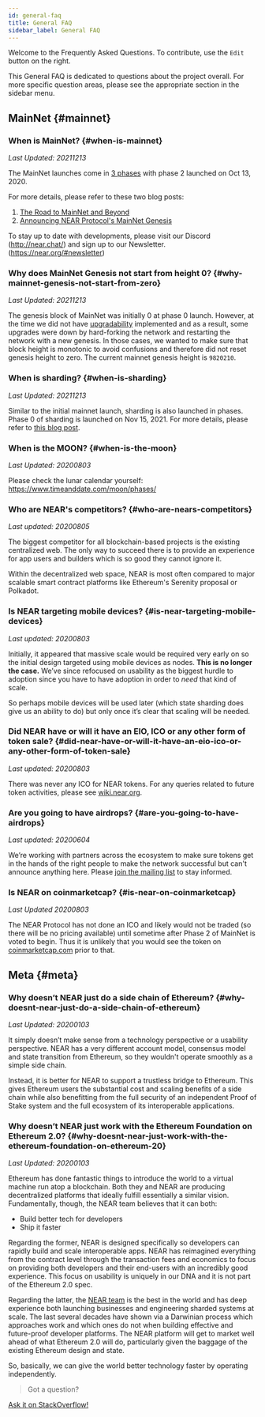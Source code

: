 ```yaml
---
id: general-faq
title: General FAQ
sidebar_label: General FAQ
---
```


Welcome to the Frequently Asked Questions. To contribute, use the `Edit` button on the right.

This General FAQ is dedicated to questions about the project overall.  For more specific question areas, please see the appropriate section in the sidebar menu.

## MainNet {#mainnet}

### When is MainNet? {#when-is-mainnet}
*Last Updated: 20211213*

The MainNet launches come in [3 phases](https://near.org/blog/mainnet-roadmap/) with phase 2 launched on Oct 13, 2020.

For more details, please refer to these two blog posts:

1. [The Road to MainNet and Beyond](https://near.org/blog/mainnet-roadmap/)
2. [Announcing NEAR Protocol's MainNet Genesis](https://near.org/blog/near-mainnet-genesis/)

To stay up to date with developments, please visit our Discord (http://near.chat/) and sign up to our Newsletter. (https://near.org/#newsletter)

### Why does MainNet Genesis not start from height 0? {#why-mainnet-genesis-not-start-from-zero}
*Last Updated: 20211213*

The genesis block of MainNet was initially 0 at phase 0 launch. However, at the time we did not have [upgradability](https://github.com/near/NEPs/blob/master/specs/ChainSpec/Upgradability.md) implemented
and as a result, some upgrades were down by hard-forking the network and restarting the network with a new genesis. In those cases, we wanted to make sure that block height is monotonic to avoid confusions
and therefore did not reset genesis height to zero. The current mainnet genesis height is `9820210`.

### When is sharding? {#when-is-sharding}
*Last Updated: 20211213*

Similar to the initial mainnet launch, sharding is also launched in phases. Phase 0 of sharding is launched on Nov 15, 2021.
For more details, please refer to [this blog post](https://near.org/blog/near-launches-nightshade-sharding-paving-the-way-for-mass-adoption/).

### When is the MOON? {#when-is-the-moon}
*Last Updated: 20200803*

Please check the lunar calendar yourself: https://www.timeanddate.com/moon/phases/

### Who are NEAR's competitors? {#who-are-nears-competitors}
*Last updated: 20200805*

The biggest competitor for all blockchain-based projects is the existing centralized web. The only way to succeed there is to provide an experience for app users and builders which is so good they cannot ignore it.

Within the decentralized web space, NEAR is most often compared to major scalable smart contract platforms like Ethereum's Serenity proposal or Polkadot.


### Is NEAR targeting mobile devices? {#is-near-targeting-mobile-devices}
*Last updated: 20200803*

Initially, it appeared that massive scale would be required very early on so the initial design targeted using mobile devices as nodes. **This is no longer the case.** We’ve since refocused on usability as the biggest hurdle to adoption since you have to have adoption in order to *need* that kind of scale.  

So perhaps mobile devices will be used later (which state sharding does give us an ability to do) but only once it’s clear that scaling will be needed.


### Did NEAR have or will it have an EIO, ICO or any other form of token sale? {#did-near-have-or-will-it-have-an-eio-ico-or-any-other-form-of-token-sale}
*Last updated: 20200803*

There was never any ICO for NEAR tokens. For any queries related to future token activities, please see [wiki.near.org](https://wiki.near.org//ecosystem/near-token/).


### Are you going to have airdrops? {#are-you-going-to-have-airdrops}
*Last updated: 20200604*

We’re working with partners across the ecosystem to make sure tokens get in the hands of the right people to make the network successful but can't announce anything here. Please [join the mailing list](https://near.org/) to stay informed.


### Is NEAR on coinmarketcap? {#is-near-on-coinmarketcap}
*Last Updated 20200803*

The NEAR Protocol has not done an ICO and likely would not be traded (so there will be no pricing available) until sometime after Phase 2 of MainNet is voted to begin. Thus it is unlikely that you would see the token on [coinmarketcap.com](https://coinmarketcap.com) prior to that.



## Meta {#meta}


### Why doesn’t NEAR just do a side chain of Ethereum? {#why-doesnt-near-just-do-a-side-chain-of-ethereum}
*Last Updated: 20200103*

It simply doesn’t make sense from a technology perspective or a usability perspective. NEAR has a very different account model, consensus model and state transition from Ethereum, so they wouldn't operate smoothly as a simple side chain.

Instead, it is better for NEAR to support a trustless bridge to Ethereum.  This gives Ethereum users the substantial cost and scaling benefits of a side chain while also benefitting from the full security of an independent Proof of Stake system and the full ecosystem of its interoperable applications.


### Why doesn’t NEAR just work with the Ethereum Foundation on Ethereum 2.0? {#why-doesnt-near-just-work-with-the-ethereum-foundation-on-ethereum-20}
*Last Updated: 20200103*

Ethereum has done fantastic things to introduce the world to a virtual machine run atop a blockchain. Both they and NEAR are producing decentralized platforms that ideally fulfill essentially a similar vision. Fundamentally, though, the NEAR team believes that it can both:

- Build better tech for developers
- Ship it faster

Regarding the former, NEAR is designed specifically so developers can rapidly build and scale interoperable apps. NEAR has reimagined everything from the contract level through the transaction fees and economics to focus on providing both developers and their end-users with an incredibly good experience. This focus on usability is uniquely in our DNA and it is not part of the Ethereum 2.0 spec.

Regarding the latter, the [NEAR team](https://near.org/about) is the best in the world and has deep experience both launching businesses and engineering sharded systems at scale.  The last several decades have shown via a Darwinian process which approaches work and which ones do not when building effective and future-proof developer platforms. The NEAR platform will get to market well ahead of what Ethereum 2.0 will do, particularly given the baggage of the existing Ethereum design and state.

So, basically, we can give the world better technology faster by operating independently.


>Got a question?
<a href="https://stackoverflow.com/questions/tagged/nearprotocol">
  <h8>Ask it on StackOverflow!</h8></a>
